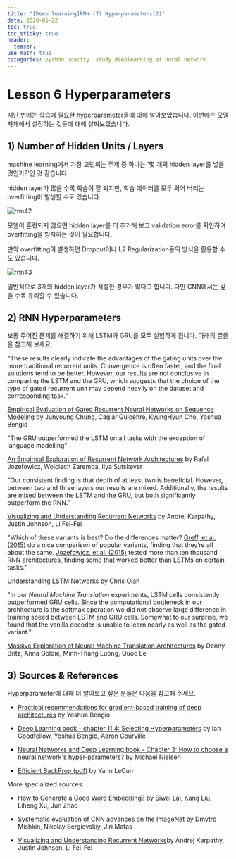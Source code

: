 ```yaml
---
title: "[Deep learning]RNN (7) Hyperparameters(2)"
date: 2020-05-22
toc: true
toc_sticky: true
header:
  teaser: 
use_math: true
categories: python udacity  study deeplearning ai nural network
---
```


#  Lesson 6 Hyperparameters


[지난 번](https://yongkcho.github.io/python/udacity/study/deeplearning/ai/nural/network/deep-50/)에는 학습에 필요한 hyperparameter들에 대해 알아보았습니다. 이번에는 모델 자체에서 설정하는 것들에 대해 살펴보겠습니다.


## 1) Number of Hidden Units / Layers

machine learning에서 가장 고민되는 주제 중 하나는 '몇 개의 hidden layer를 넣을 것인가?'인 것 같습니다. 

hidden layer가 많을 수록 학습이 잘 되지만, 학습 데이터를 모두 외어 버리는 overfitting이 발생할 수도 있습니다.

![rnn42](https://drive.google.com/uc?id=1D28zhIgLAfIAsO2TaXWr5ipZwSRUi5Sz)

모델이 훈련되지 않으면 hidden layer를 더 추가해 보고 validation error를 확인하며 overfitting을 방지하는 것이 필요합니다. 

만약 overfitting이 발생하면 Dropout이나 L2 Regularization등의 방식을 활용할 수도 있습니다. 

![rnn43](https://drive.google.com/uc?id=1b53f3RYpvhOeKWE0PF3-LhF9U_hb6vP2)

일반적으로 3개의 hidden layer가 적절한 경우가 많다고 합니다. 다만 CNN에서는 깊을 수록 유리할 수 있습니다. 


## 2) RNN Hyperparameters

보통 주어진 문제를 해결하기 위해 LSTM과 GRU를 모두 실험하게 됩니다. 아래의 글들을 참고해 보세요.

"These results clearly indicate the advantages of the gating units over the more traditional recurrent units. Convergence is often faster, and the final solutions tend to be better. However, our results are not conclusive in comparing the LSTM and the GRU, which suggests that the choice of the type of gated recurrent unit may depend heavily on the dataset and corresponding task."

[Empirical Evaluation of Gated Recurrent Neural Networks on Sequence Modeling](https://arxiv.org/abs/1412.3555) by Junyoung Chung, Caglar Gulcehre, KyungHyun Cho, Yoshua Bengio

"The GRU outperformed the LSTM on all tasks with the exception of language modelling"

[An Empirical Exploration of Recurrent Network Architectures](http://proceedings.mlr.press/v37/jozefowicz15.pdf) by Rafal Jozefowicz, Wojciech Zaremba, Ilya Sutskever

"Our consistent finding is that depth of at least two is beneficial. However, between two and three layers our results are mixed. Additionally, the results are mixed between the LSTM and the GRU, but both significantly outperform the RNN."

[Visualizing and Understanding Recurrent Networks](https://arxiv.org/abs/1506.02078) by Andrej Karpathy, Justin Johnson, Li Fei-Fei

"Which of these variants is best? Do the differences matter? [Greff, et al. (2015)](https://arxiv.org/pdf/1503.04069.pdf) do a nice comparison of popular variants, finding that they’re all about the same. [Jozefowicz, et al. (2015)](http://proceedings.mlr.press/v37/jozefowicz15.pdf) tested more than ten thousand RNN architectures, finding some that worked better than LSTMs on certain tasks."

[Understanding LSTM Networks](https://colah.github.io/posts/2015-08-Understanding-LSTMs/) by Chris Olah

"In our *Neural Machine Translation* experiments, LSTM cells consistently outperformed GRU cells. Since the computational bottleneck in our architecture is the softmax operation we did not observe large difference in training speed between LSTM and GRU cells. Somewhat to our surprise, we found that the vanilla decoder is unable to learn nearly as well as the gated variant."

[Massive Exploration of Neural Machine Translation Architectures](https://arxiv.org/abs/1703.03906v2) by Denny Britz, Anna Goldie, Minh-Thang Luong, Quoc Le


## 3) Sources & References

Hyperparameter에 대해 더 알아보고 싶은 분들은 다음을 참고해 주세요.

* [Practical recommendations for gradient-based training of deep architectures](https://arxiv.org/abs/1206.5533) by Yoshua Bengio

* [Deep Learning book - chapter 11.4: Selecting Hyperparameters](http://www.deeplearningbook.org/contents/guidelines.html) by Ian Goodfellow, Yoshua Bengio, Aaron Courville

* [Neural Networks and Deep Learning book - Chapter 3: How to choose a neural network's hyper-parameters?](http://neuralnetworksanddeeplearning.com/chap3.html#how_to_choose_a_neural_network's_hyper-parameters) by Michael Nielsen

* [Efficient BackProp (pdf)](http://yann.lecun.com/exdb/publis/pdf/lecun-98b.pdf) by Yann LeCun

More specialized sources:

* [How to Generate a Good Word Embedding?](https://arxiv.org/abs/1507.05523) by Siwei Lai, Kang Liu, Liheng Xu, Jun Zhao

* [Systematic evaluation of CNN advances on the ImageNet](https://arxiv.org/abs/1606.02228) by Dmytro Mishkin, Nikolay Sergievskiy, Jiri Matas

* [Visualizing and Understanding Recurrent Networks](https://arxiv.org/abs/1506.02078)by Andrej Karpathy, Justin Johnson, Li Fei-Fei